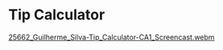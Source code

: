 ﻿# Tip Calculator

[25662_Guilherme_Silva-Tip_Calculator-CA1_Screencast.webm](https://github.com/gdsduarte/Tip-Calculator/assets/89652569/ef353a11-7820-42c6-be1f-874b88d00024)

